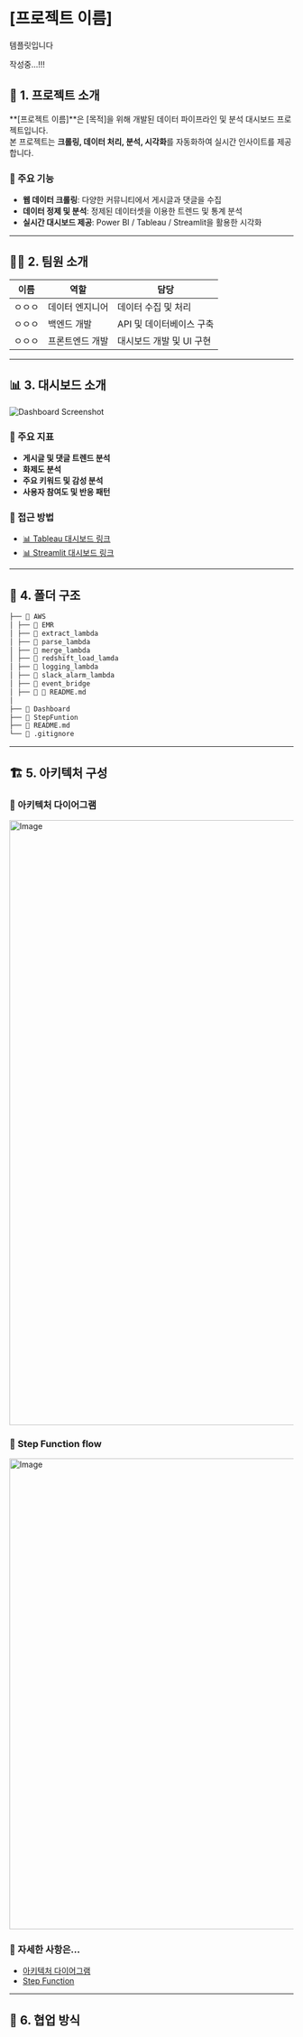 # [프로젝트 이름]

템플릿입니다

작성중...!!!

## 📌 1. 프로젝트 소개
**[프로젝트 이름]**은 [목적]을 위해 개발된 데이터 파이프라인 및 분석 대시보드 프로젝트입니다.  
본 프로젝트는 **크롤링, 데이터 처리, 분석, 시각화**를 자동화하여 실시간 인사이트를 제공합니다.

### 🎯 주요 기능
- **웹 데이터 크롤링**: 다양한 커뮤니티에서 게시글과 댓글을 수집
- **데이터 정제 및 분석**: 정제된 데이터셋을 이용한 트렌드 및 통계 분석
- **실시간 대시보드 제공**: Power BI / Tableau / Streamlit을 활용한 시각화

---

## 👨‍💻 2. 팀원 소개
| 이름 | 역할 | 담당 |
|------|------|------|
| ㅇㅇㅇ | 데이터 엔지니어 | 데이터 수집 및 처리 |
| ㅇㅇㅇ | 백엔드 개발 | API 및 데이터베이스 구축 |
| ㅇㅇㅇ | 프론트엔드 개발 | 대시보드 개발 및 UI 구현 |

---

## 📊 3. 대시보드 소개
![Dashboard Screenshot](path/to/dashboard-image.png)

### 📌 주요 지표
- **게시글 및 댓글 트렌드 분석**
- **화제도 분석**
- **주요 키워드 및 감성 분석**
- **사용자 참여도 및 반응 패턴**

### 🔗 접근 방법
- [📊 Tableau 대시보드 링크](dashboard-url)
- [📊 Streamlit 대시보드 링크](dashboard-url)

---

## 📂 4. 폴더 구조
```md
├── 📂 AWS
│ ├── 📂 EMR
│ ├── 📂 extract_lambda
│ ├── 📂 parse_lambda
│ ├── 📂 merge_lambda
│ ├── 📂 redshift_load_lamda
│ ├── 📂 logging_lambda
│ ├── 📂 slack_alarm_lambda
│ ├── 📂 event_bridge
│ ├── 📂 📝 README.md
│
├── 📂 Dashboard
├── 📂 StepFuntion
├── 📝 README.md
└── 📜 .gitignore
```

---


## 🏗️ 5. 아키텍처 구성

### 🔧 아키텍처 다이어그램
<img width="1073" alt="Image" src="https://github.com/user-attachments/assets/8724207e-803d-4d31-af13-ccbcfdebd615" />

### 🔧 Step Function flow
<img width="835" alt="Image" src="https://github.com/user-attachments/assets/8fb67526-5dde-468a-8172-6141070d2070" />

### 🔧 자세한 사항은...
- [아키텍처 다이어그램](https://github.com/softeer5th/DE-team4/tree/main/AWS)
- [Step Function](https://github.com/softeer5th/DE-team4/tree/main/StepFunction)

---

## 🚀 6. 협업 방식



